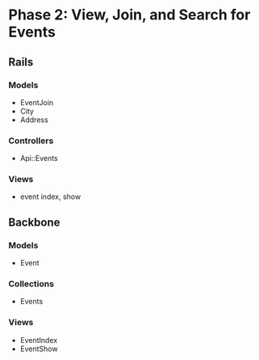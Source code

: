 # Phase 2: View, Join, and Search for Events

## Rails
### Models
* EventJoin
* City
* Address

### Controllers
* Api::Events

### Views
* event index, show

## Backbone
### Models
* Event

### Collections
* Events

### Views
* EventIndex
* EventShow